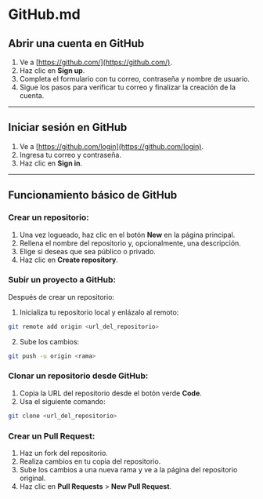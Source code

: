 # GitHub.md

## Abrir una cuenta en GitHub

1. Ve a [https://github.com/](https://github.com/).
2. Haz clic en **Sign up**.
3. Completa el formulario con tu correo, contraseña y nombre de usuario.
4. Sigue los pasos para verificar tu correo y finalizar la creación de la cuenta.

---

## Iniciar sesión en GitHub

1. Ve a [https://github.com/login](https://github.com/login).
2. Ingresa tu correo y contraseña.
3. Haz clic en **Sign in**.

---

## Funcionamiento básico de GitHub

### Crear un repositorio:
1. Una vez logueado, haz clic en el botón **New** en la página principal.
2. Rellena el nombre del repositorio y, opcionalmente, una descripción.
3. Elige si deseas que sea público o privado.
4. Haz clic en **Create repository**.

### Subir un proyecto a GitHub:
Después de crear un repositorio:
1. Inicializa tu repositorio local y enlázalo al remoto:
```bash
git remote add origin <url_del_repositorio>
```

2. Sube los cambios:
```bash
git push -u origin <rama>
```

### Clonar un repositorio desde GitHub:
1. Copia la URL del repositorio desde el botón verde **Code**.
2. Usa el siguiente comando:
```bash
git clone <url_del_repositorio>
```

### Crear un Pull Request:
1. Haz un fork del repositorio.
2. Realiza cambios en tu copia del repositorio.
3. Sube los cambios a una nueva rama y ve a la página del repositorio original.
4. Haz clic en **Pull Requests** > **New Pull Request**.
